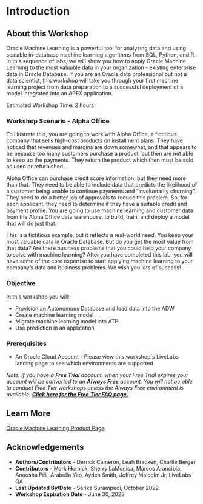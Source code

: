 # Introduction

## About this Workshop

Oracle Machine Learning is a powerful tool for analyzing data and using scalable in-database machine learning algorithms from SQL, Python, and R. In this sequence of labs, we will show you how to apply Oracle Machine Learning to the most valuable data in your organization - existing enterprise data in Oracle Database. If you are an Oracle data professional but not a data scientist, this workshop will take you through your first machine learning project from data preparation to a successful deployment of a model integrated into an APEX application.

Estimated Workshop Time: 2 hours

### Workshop Scenario - Alpha Office

To illustrate this, you are going to work with Alpha Office, a fictitious company that sells high-cost products on installment plans. They have noticed that revenues and margins are down somewhat, and that appears to be because too many customers purchase a product, but then are not able to keep up the payments. They return the product which then must be sold as used or refurbished.

Alpha Office can purchase credit score information, but they need more than that. They need to be able to include data that predicts the likelihood of a customer being unable to continue payments and “involuntarily churning”. They need to do a better job of approvals to reduce this problem. So, for each applicant, they need to determine if they have a suitable credit and payment profile. You are going to use machine learning and customer data from the Alpha Office data warehouse, to build, train, and deploy a model that will do just that.

This is a fictitious example, but it reflects a real-world need. You keep your most valuable data in Oracle Database. But do you get the most value from that data? Are there business problems that you could help your company to solve with machine learning? After you have completed this lab, you will have some of the core expertise to start applying machine learning to your company’s data and business problems. We wish you lots of success!


### Objective

In this workshop you will:
- Provision an Autonomous Database and load data into the ADW
- Create machine learning model
- Migrate machine learning model into ATP
- Use prediction in an application

### Prerequisites

- An Oracle Cloud Account - Please view this workshop's LiveLabs landing page to see which environments are supported

*Note: If you have a **Free Trial** account, when your Free Trial expires your account will be converted to an **Always Free** account. You will not be able to conduct Free Tier workshops unless the Always Free environment is available. **[Click here for the Free Tier FAQ page.](https://www.oracle.com/cloud/free/faq.html)***

## Learn More

[Oracle Machine Learning Product Page](https://www.oracle.com/database/technologies/datawarehouse-bigdata/machine-learning.html)

## Acknowledgements

- **Authors/Contributors** - Derrick Cameron, Leah Bracken, Charlie Berger
- **Contributors** - Mark Hornick, Sherry LaMonica, Marcos Arancibia, Anoosha Pilli, Arabella Yao, Ayden Smith, Jeffrey Malcolm Jr, LiveLabs QA
- **Last Updated By/Date** - Sarika Surampudi, October 2022
- **Workshop Expiration Date** - June 30, 2023
